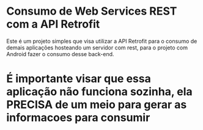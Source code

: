 # Consumo de Web Services REST com a API Retrofit

Este é um projeto simples que visa utilizar a API Retrofit para o consumo de demais aplicações hosteando um servidor com rest,
para o projeto com Android fazer o consumo desse back-end.

# É importante visar que essa aplicação não funciona sozinha, ela PRECISA de um meio para gerar as informacoes para consumir
